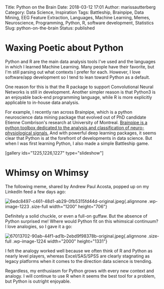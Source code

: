 Title: Python on the Brain
Date: 2018-03-12 17:01
Author: marissautterberg
Category: Data Science, Inspiration
Tags: Battleship, Brainpipe, Data Mining, EEG Feature Extraction, Languages, Machine Learning, Memes, Neuroscience, Programming, Python, R, software development, Statistics
Slug: python-on-the-brain
Status: published

Waxing Poetic about Python
==========================

Python and R are the main data analysis tools I've used and the
languages in which I learned Machine Learning. Many people have their
favorite, but I'm still parsing out what contexts I prefer for each.
However, I love software/app development so I tend to lean toward Python
as a default.

One reason for this is that the R package to support Convolutional
Neural Networks is still in development. Another simpler reason is that
Python3 is an enjoyable back-end programming language, while R is more
explicitly applicable to in-house data analysis.

For example, I recently ran across Brainpipe, which is a python
neuroscience data mining package that evolved out of PhD candidate
Etienne Combrison's research at University of Montreal. [Brainpipe is a
python toolbox dedicated to the analysis and classification of
neuro-physiological
signals.](https://etiennecmb.github.io/brainpipe/) And with powerful
deep learning packages, it seems clear that Python is at the forefront
of developments in data science. But when I was first learning Python, I
also made a simple Battleship game.

\[gallery ids="1225,1226,1227" type="slideshow"\]

Whimsy on Whimsy
================

The following meme, shared by Andrew Paul Acosta, popped up on my
LinkedIn feed a few days ago:

![6edc8497-c461-48d1-ab29-0fb5315fd44d-original.jpeg](https://utterbergdatadev.files.wordpress.com/2018/03/6edc8497-c461-48d1-ab29-0fb5315fd44d-original.jpeg){.alignnone
.wp-image-1223 .size-full width="1200" height="706"}

Definitely a solid chuckle, or even a full-on guffaw. But the absence of
Python surprised me! Where would Python fit on this whimsical continuum?
I love analogies, so I gave it a go:

![67013702-90ab-44f1-ad1b-2ebd9f98378b-original.jpeg](https://utterbergdatadev.files.wordpress.com/2018/03/67013702-90ab-44f1-ad1b-2ebd9f98378b-original.jpeg){.alignnone
.size-full .wp-image-1224 width="2000" height="1331"}

I felt the analogy worked well because we often think of R and Python as
nearly level players, whereas Excel/SAS/SPSS are clearly stagnating as
legacy platforms when it comes to the direction data science is
trending.

Regardless, my enthusiasm for Python grows with every new context and
analogy. I will continue to use R when it seems the best tool for a
problem, but Python is outright enjoyable.
